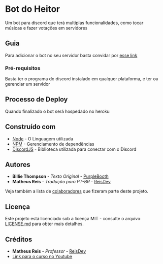 # Bot do Heitor

Um bot para discord que terá multiplas funcionalidades, como tocar músicas e fazer votações em servidores

## Guia

Para adicionar o bot no seu servidor basta convidar por [esse link](https://discord.com/api/oauth2/authorize?client_id=724710268558639155&permissions=271842358&scope=bot)

### Pré-requisitos

Basta ter o programa do discord instalado em qualquer plataforma, e ter ou gerenciar um servidor

## Processo de Deploy

Quando finalizado o bot será hospedado no heroku

## Construído com

* [Node](https://nodejs.org/en/) - O Linguagem utilizada
* [NPM](https://www.npmjs.com/) - Gerenciamento de dependências
* [DiscordJS](https://discord.js.org/) - Biblioteca utilizada para conectar com o Discord

## Autores

* **Billie Thompson** - *Texto Original* - [PurpleBooth](https://github.com/PurpleBooth)
* **Matheus Reis** - *Tradução para PT-BR* - [ReisDev](https://github.com/reisdev)

Veja também a lista de [colaboradores](https://github.com/your/project/contributors) que fizeram parte deste projeto.

## Licença

Este projeto está licenciado sob a licença MIT - consulte o arquivo [LICENSE.md](LICENSE.md) para obter mais detalhes.

## Créditos

* **Matheus Reis** - *Professor* - [ReisDev](https://github.com/reisdev)
* [Link para o curso no Youtube](https://www.youtube.com/playlist?list=PLekCEh3NxQrJeaV4Wka-tX0vs3Jrm5XQK)
